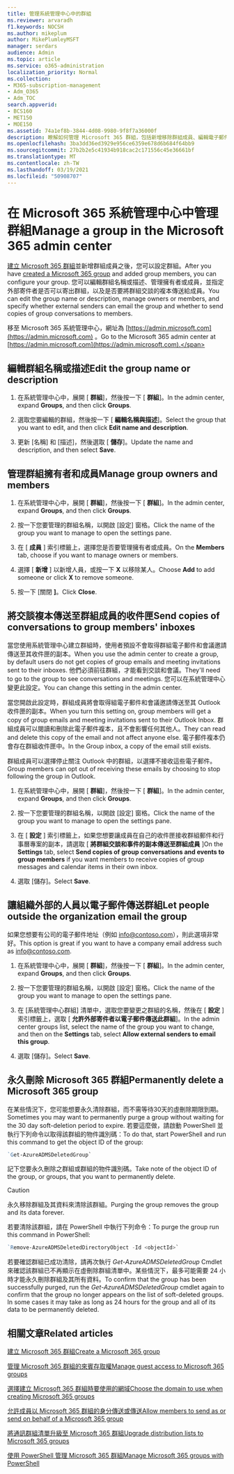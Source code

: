 ```yaml
---
title: 管理系統管理中心中的群組
ms.reviewer: arvaradh
f1.keywords: NOCSH
ms.author: mikeplum
author: MikePlumleyMSFT
manager: serdars
audience: Admin
ms.topic: article
ms.service: o365-administration
localization_priority: Normal
ms.collection:
- M365-subscription-management
- Adm_O365
- Adm_TOC
search.appverid:
- BCS160
- MET150
- MOE150
ms.assetid: 74a1ef8b-3844-4d08-9980-9f8f7a36000f
description: 瞭解如何管理 Microsoft 365 群組，包括新增移除群組成員、編輯電子郵件地址、組名或描述，以及自訂群組的運作方式。
ms.openlocfilehash: 3ba3dd36ed3929e956ce6359e678d6b684f64bb9
ms.sourcegitcommit: 27b2b2e5c41934b918cac2c171556c45e36661bf
ms.translationtype: MT
ms.contentlocale: zh-TW
ms.lasthandoff: 03/19/2021
ms.locfileid: "50908707"
---
```

# <a name="manage-a-group-in-the-microsoft-365-admin-center"></a><span data-ttu-id="ac8fc-103">在 Microsoft 365 系統管理中心中管理群組</span><span class="sxs-lookup"><span data-stu-id="ac8fc-103">Manage a group in the Microsoft 365 admin center</span></span>

<span data-ttu-id="ac8fc-104">[建立 Microsoft 365 群組](create-groups.md)並新增群組成員之後，您可以設定群組。</span><span class="sxs-lookup"><span data-stu-id="ac8fc-104">After you have [created a Microsoft 365 group](create-groups.md) and added group members, you can configure your group.</span></span> <span data-ttu-id="ac8fc-105">您可以編輯群組名稱或描述、管理擁有者或成員，並指定外部寄件者是否可以寄出群組，以及是否要將群組交談的複本傳送給成員。</span><span class="sxs-lookup"><span data-stu-id="ac8fc-105">You can edit the group name or description, manage owners or members, and specify whether external senders can email the group and whether to send copies of group conversations to members.</span></span>

<span data-ttu-id="ac8fc-106">移至 Microsoft 365 系統管理中心，網址為 [https://admin.microsoft.com](https://admin.microsoft.com) 。</span><span class="sxs-lookup"><span data-stu-id="ac8fc-106">Go to the Microsoft 365 admin center at [https://admin.microsoft.com](https://admin.microsoft.com).</span></span>

## <a name="edit-the-group-name-or-description"></a><span data-ttu-id="ac8fc-107">編輯群組名稱或描述</span><span class="sxs-lookup"><span data-stu-id="ac8fc-107">Edit the group name or description</span></span>

1. <span data-ttu-id="ac8fc-108">在系統管理中心中，展開 [ **群組**]，然後按一下 [ **群組**]。</span><span class="sxs-lookup"><span data-stu-id="ac8fc-108">In the admin center, expand **Groups**, and then click **Groups**.</span></span>

2. <span data-ttu-id="ac8fc-109">選取您要編輯的群組，然後按一下 [ **編輯名稱與描述**]。</span><span class="sxs-lookup"><span data-stu-id="ac8fc-109">Select the group that you want to edit, and then click **Edit name and description**.</span></span>

3. <span data-ttu-id="ac8fc-110">更新 [名稱] 和 [描述]，然後選取 [ **儲存**]。</span><span class="sxs-lookup"><span data-stu-id="ac8fc-110">Update the name and description, and then select **Save**.</span></span>

## <a name="manage-group-owners-and-members"></a><span data-ttu-id="ac8fc-111">管理群組擁有者和成員</span><span class="sxs-lookup"><span data-stu-id="ac8fc-111">Manage group owners and members</span></span>

1. <span data-ttu-id="ac8fc-112">在系統管理中心中，展開 [ **群組**]，然後按一下 [ **群組**]。</span><span class="sxs-lookup"><span data-stu-id="ac8fc-112">In the admin center, expand **Groups**, and then click **Groups**.</span></span>

2. <span data-ttu-id="ac8fc-113">按一下您要管理的群組名稱，以開啟 [設定] 窗格。</span><span class="sxs-lookup"><span data-stu-id="ac8fc-113">Click the name of the group you want to manage to open the settings pane.</span></span>

3. <span data-ttu-id="ac8fc-114">在 [ **成員** ] 索引標籤上，選擇您是否要管理擁有者或成員。</span><span class="sxs-lookup"><span data-stu-id="ac8fc-114">On the **Members** tab, choose if you want to manage owners or members.</span></span>

4. <span data-ttu-id="ac8fc-115">選擇 [ **新增** ] 以新增人員，或按一下 **X** 以移除某人。</span><span class="sxs-lookup"><span data-stu-id="ac8fc-115">Choose **Add** to add someone or click **X** to remove someone.</span></span>

5. <span data-ttu-id="ac8fc-116">按一下 [關閉 **]**。</span><span class="sxs-lookup"><span data-stu-id="ac8fc-116">Click **Close**.</span></span>

## <a name="send-copies-of-conversations-to-group-members-inboxes"></a><span data-ttu-id="ac8fc-117">將交談複本傳送至群組成員的收件匣</span><span class="sxs-lookup"><span data-stu-id="ac8fc-117">Send copies of conversations to group members' inboxes</span></span>
  
<span data-ttu-id="ac8fc-118">當您使用系統管理中心建立群組時，使用者預設不會取得群組電子郵件和會議邀請傳送至其收件匣的副本。</span><span class="sxs-lookup"><span data-stu-id="ac8fc-118">When you use the admin center to create a group, by default users  do not get copies of group emails and meeting invitations sent to their inboxes.</span></span> <span data-ttu-id="ac8fc-119">他們必須前往群組，才能看到交談和會議。</span><span class="sxs-lookup"><span data-stu-id="ac8fc-119">They'll need to go to the group to see conversations and meetings.</span></span> <span data-ttu-id="ac8fc-120">您可以在系統管理中心變更此設定。</span><span class="sxs-lookup"><span data-stu-id="ac8fc-120">You can change this setting in the admin center.</span></span>

<span data-ttu-id="ac8fc-121">當您開啟此設定時，群組成員將會取得組電子郵件和會議邀請傳送至其 Outlook 收件匣的副本。</span><span class="sxs-lookup"><span data-stu-id="ac8fc-121">When you turn this setting on, group members will get a copy of group emails and meeting invitations sent to their Outlook Inbox.</span></span> <span data-ttu-id="ac8fc-122">群組成員可以閱讀和刪除此電子郵件複本，且不會影響任何其他人。</span><span class="sxs-lookup"><span data-stu-id="ac8fc-122">They can read and delete this copy of the email and not affect anyone else.</span></span> <span data-ttu-id="ac8fc-123">電子郵件複本仍會存在群組收件匣中。</span><span class="sxs-lookup"><span data-stu-id="ac8fc-123">In the Group inbox, a copy of the email still exists.</span></span>

<span data-ttu-id="ac8fc-124">群組成員可以選擇停止關注 Outlook 中的群組，以選擇不接收這些電子郵件。</span><span class="sxs-lookup"><span data-stu-id="ac8fc-124">Group members can opt out of receiving these emails by choosing to stop following the group in Outlook.</span></span>

1. <span data-ttu-id="ac8fc-125">在系統管理中心中，展開 [ **群組**]，然後按一下 [ **群組**]。</span><span class="sxs-lookup"><span data-stu-id="ac8fc-125">In the admin center, expand **Groups**, and then click **Groups**.</span></span>

2. <span data-ttu-id="ac8fc-126">按一下您要管理的群組名稱，以開啟 [設定] 窗格。</span><span class="sxs-lookup"><span data-stu-id="ac8fc-126">Click the name of the group you want to manage to open the settings pane.</span></span>

3. <span data-ttu-id="ac8fc-127">在 [ **設定** ] 索引標籤上，如果您想要讓成員在自己的收件匣接收群組郵件和行事曆專案的副本，請選取 [ **將群組交談和事件的副本傳送至群組成員** ]</span><span class="sxs-lookup"><span data-stu-id="ac8fc-127">On the **Settings** tab, select **Send copies of group conversations and events to group members** if you want members to receive copies of group messages and calendar items in their own inbox.</span></span>

4. <span data-ttu-id="ac8fc-128">選取 [儲存]。</span><span class="sxs-lookup"><span data-stu-id="ac8fc-128">Select **Save**.</span></span>

## <a name="let-people-outside-the-organization-email-the-group"></a><span data-ttu-id="ac8fc-129">讓組織外部的人員以電子郵件傳送群組</span><span class="sxs-lookup"><span data-stu-id="ac8fc-129">Let people outside the organization email the group</span></span>

<span data-ttu-id="ac8fc-130">如果您想要有公司的電子郵件地址（例如 info@contoso.com），則此選項非常好。</span><span class="sxs-lookup"><span data-stu-id="ac8fc-130">This option is great if you want to have a company email address such as info@contoso.com.</span></span>
 
1. <span data-ttu-id="ac8fc-131">在系統管理中心中，展開 [ **群組**]，然後按一下 [ **群組**]。</span><span class="sxs-lookup"><span data-stu-id="ac8fc-131">In the admin center, expand **Groups**, and then click **Groups**.</span></span>

2. <span data-ttu-id="ac8fc-132">按一下您要管理的群組名稱，以開啟 [設定] 窗格。</span><span class="sxs-lookup"><span data-stu-id="ac8fc-132">Click the name of the group you want to manage to open the settings pane.</span></span>

3. <span data-ttu-id="ac8fc-133">在 [系統管理中心群組] 清單中，選取您要變更之群組的名稱，然後在 [ **設定** ] 索引標籤上，選取 [ **允許外部寄件者以電子郵件傳送此群組**]。</span><span class="sxs-lookup"><span data-stu-id="ac8fc-133">In the admin center groups list, select the name of the group you want to change, and then on the **Settings** tab, select **Allow external senders to email this group**.</span></span>
    
4. <span data-ttu-id="ac8fc-134">選取 [儲存]。</span><span class="sxs-lookup"><span data-stu-id="ac8fc-134">Select **Save**.</span></span>

## <a name="permanently-delete-a-microsoft-365-group"></a><span data-ttu-id="ac8fc-135">永久刪除 Microsoft 365 群組</span><span class="sxs-lookup"><span data-stu-id="ac8fc-135">Permanently delete a Microsoft 365 group</span></span>

<span data-ttu-id="ac8fc-136">在某些情況下，您可能想要永久清除群組，而不需等待30天的虛刪除期限到期。</span><span class="sxs-lookup"><span data-stu-id="ac8fc-136">Sometimes you may want to permanently purge a group without waiting for the 30 day soft-deletion period to expire.</span></span> <span data-ttu-id="ac8fc-137">若要這麼做，請啟動 PowerShell 並執行下列命令以取得該群組的物件識別碼：</span><span class="sxs-lookup"><span data-stu-id="ac8fc-137">To do that, start PowerShell and run this command to get the object ID of the group:</span></span>
 
 ```powershell
`Get-AzureADMSDeletedGroup`
```

<span data-ttu-id="ac8fc-138">記下您要永久刪除之群組或群組的物件識別碼。</span><span class="sxs-lookup"><span data-stu-id="ac8fc-138">Take note of the object ID of the group, or groups, that you want to permanently delete.</span></span>
  
> [!CAUTION]
> <span data-ttu-id="ac8fc-139">永久移除群組及其資料來清除該群組。</span><span class="sxs-lookup"><span data-stu-id="ac8fc-139">Purging the group removes the group and its data forever.</span></span> 
  
<span data-ttu-id="ac8fc-140">若要清除該群組，請在 PowerShell 中執行下列命令：</span><span class="sxs-lookup"><span data-stu-id="ac8fc-140">To purge the group run this command in PowerShell:</span></span>

```powershell
`Remove-AzureADMSDeletedDirectoryObject -Id <objectId>`
```

<span data-ttu-id="ac8fc-p105">若要確認群組已成功清除，請再次執行  *Get-AzureADMSDeletedGroup*  Cmdlet 來確認該群組已不再顯示在虛刪除群組清單中。某些情況下，最多可能需要 24 小時才能永久刪除群組及其所有資料。</span><span class="sxs-lookup"><span data-stu-id="ac8fc-p105">To confirm that the group has been successfully purged, run the  *Get-AzureADMSDeletedGroup*  cmdlet again to confirm that the group no longer appears on the list of soft-deleted groups. In some cases it may take as long as 24 hours for the group and all of its data to be permanently deleted.</span></span> 
  
## <a name="related-articles"></a><span data-ttu-id="ac8fc-143">相關文章</span><span class="sxs-lookup"><span data-stu-id="ac8fc-143">Related articles</span></span>

[<span data-ttu-id="ac8fc-144">建立 Microsoft 365 群組</span><span class="sxs-lookup"><span data-stu-id="ac8fc-144">Create a Microsoft 365 group</span></span>](create-groups.md)

[<span data-ttu-id="ac8fc-145">管理 Microsoft 365 群組的來賓存取權</span><span class="sxs-lookup"><span data-stu-id="ac8fc-145">Manage guest access to Microsoft 365 groups</span></span>](https://support.microsoft.com/office/bfc7a840-868f-4fd6-a390-f347bf51aff6)

[<span data-ttu-id="ac8fc-146">選擇建立 Microsoft 365 群組時要使用的網域</span><span class="sxs-lookup"><span data-stu-id="ac8fc-146">Choose the domain to use when creating Microsoft 365 groups</span></span>](../../solutions/choose-domain-to-create-groups.md)

[<span data-ttu-id="ac8fc-147">允許成員以 Microsoft 365 群組的身分傳送或傳送</span><span class="sxs-lookup"><span data-stu-id="ac8fc-147">Allow members to send as or send on behalf of a Microsoft 365 group</span></span>](../../solutions/allow-members-to-send-as-or-send-on-behalf-of-group.md)

[<span data-ttu-id="ac8fc-148">將通訊群組清單升級至 Microsoft 365 群組</span><span class="sxs-lookup"><span data-stu-id="ac8fc-148">Upgrade distribution lists to Microsoft 365 groups</span></span>](../manage/upgrade-distribution-lists.md)

[<span data-ttu-id="ac8fc-149">使用 PowerShell 管理 Microsoft 365 群組</span><span class="sxs-lookup"><span data-stu-id="ac8fc-149">Manage Microsoft 365 groups with PowerShell</span></span>](../../enterprise/manage-microsoft-365-groups-with-powershell.md)